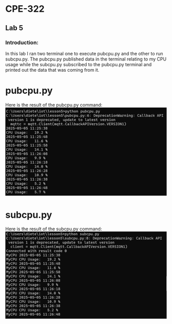 # CPE-322
## Lab 5
### Introduction:
In this lab I ran two terminal one to execute pubcpu.py and the other to run subcpu.py. The pubcpu.py published data in the terminal relating to my CPU usage while the subcpu.py subscribed to the pubcpu.py terminal and printed out the data that was coming from it.
# pubcpu.py
Here is the result of the pubcpu.py command:
![pubcpu.py output](https://github.com/Dieterhuber1/CPE-322/blob/main/Labs/Lab5/python%20pubcpu.py.png)
# subcpu.py
Here is the result of the subcpu.py command:
![subcpu.py output](https://github.com/Dieterhuber1/CPE-322/blob/main/Labs/Lab5/python%20subcpu.py.png)
